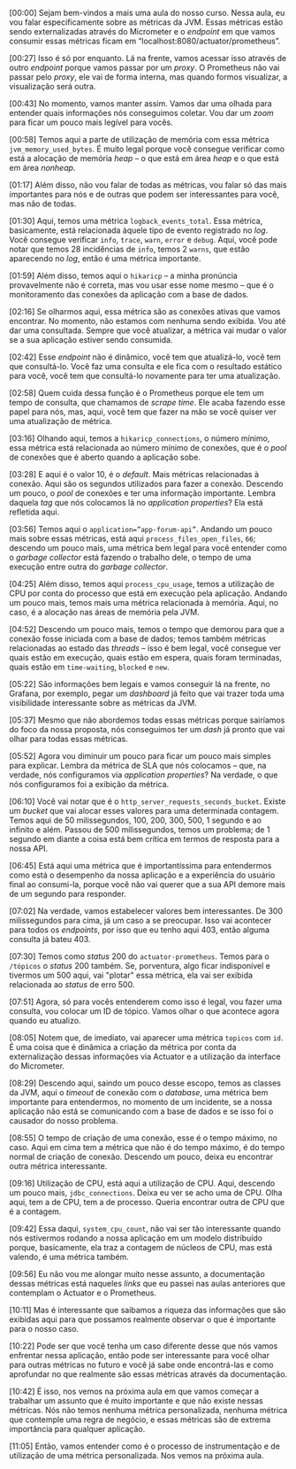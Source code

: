 \[00:00\] Sejam bem-vindos a mais uma aula do nosso curso. Nessa aula, eu vou falar especificamente sobre as métricas da JVM. Essas métricas estão sendo externalizadas através do Micrometer e o _endpoint_ em que vamos consumir essas métricas ficam em “localhost:8080/actuator/prometheus”.

\[00:27\] Isso é só por enquanto. Lá na frente, vamos acessar isso através de outro _endpoint_ porque vamos passar por um _proxy_. O Prometheus não vai passar pelo _proxy_, ele vai de forma interna, mas quando formos visualizar, a visualização será outra.

\[00:43\] No momento, vamos manter assim. Vamos dar uma olhada para entender quais informações nós conseguimos coletar. Vou dar um _zoom_ para ficar um pouco mais legível para vocês.

\[00:58\] Temos aqui a parte de utilização de memória com essa métrica `jvm_memory_used_bytes`. É muito legal porque você consegue verificar como está a alocação de memória _heap_ – o que está em área _heap_ e o que está em área _nonheap_.

\[01:17\] Além disso, não vou falar de todas as métricas, vou falar só das mais importantes para nós e de outras que podem ser interessantes para você, mas não de todas.

\[01:30\] Aqui, temos uma métrica `logback_events_total`. Essa métrica, basicamente, está relacionada àquele tipo de evento registrado no _log_. Você consegue verificar `info`, `trace`, `warn`, `error` e `debug`. Aqui, você pode notar que temos 28 incidências de `info`, temos 2 `warns`, que estão aparecendo no _log_, então é uma métrica importante.

\[01:59\] Além disso, temos aqui o `hikaricp` – a minha pronúncia provavelmente não é correta, mas vou usar esse nome mesmo – que é o monitoramento das conexões da aplicação com a base de dados.

\[02:16\] Se olharmos aqui, essa métrica são as conexões ativas que vamos encontrar. No momento, não estamos com nenhuma sendo exibida. Vou até dar uma consultada. Sempre que você atualizar, a métrica vai mudar o valor se a sua aplicação estiver sendo consumida.

\[02:42\] Esse _endpoint_ não é dinâmico, você tem que atualizá-lo, você tem que consultá-lo. Você faz uma consulta e ele fica com o resultado estático para você, você tem que consultá-lo novamente para ter uma atualização.

\[02:58\] Quem cuida dessa função é o Prometheus porque ele tem um tempo de consulta, que chamamos de _scrape time_. Ele acaba fazendo esse papel para nós, mas, aqui, você tem que fazer na mão se você quiser ver uma atualização de métrica.

\[03:16\] Olhando aqui, temos a `hikaricp_connections`, o número mínimo, essa métrica está relacionada ao número mínimo de conexões, que é o _pool_ de conexões que é aberto quando a aplicação sobe.

\[03:28\] E aqui é o valor 10, é o _default_. Mais métricas relacionadas à conexão. Aqui são os segundos utilizados para fazer a conexão. Descendo um pouco, o _pool_ de conexões e ter uma informação importante. Lembra daquela _tag_ que nós colocamos lá no _application properties_? Ela está refletida aqui.

\[03:56\] Temos aqui o `application=”app-forum-api”`. Andando um pouco mais sobre essas métricas, está aqui `process_files_open_files`, `66`; descendo um pouco mais, uma métrica bem legal para você entender como o _garbage collector_ está fazendo o trabalho dele, o tempo de uma execução entre outra do _garbage collector_.

\[04:25\] Além disso, temos aqui `process_cpu_usage`, temos a utilização de CPU por conta do processo que está em execução pela aplicação. Andando um pouco mais, temos mais uma métrica relacionada à memória. Aqui, no caso, é a alocação nas áreas de memória pela JVM.

\[04:52\] Descendo um pouco mais, temos o tempo que demorou para que a conexão fosse iniciada com a base de dados; temos também métricas relacionadas ao estado das _threads_ – isso é bem legal, você consegue ver quais estão em execução, quais estão em espera, quais foram terminadas, quais estão em `time-waiting`, `blocked` e `new`.

\[05:22\] São informações bem legais e vamos conseguir lá na frente, no Grafana, por exemplo, pegar um _dashboard_ já feito que vai trazer toda uma visibilidade interessante sobre as métricas da JVM.

\[05:37\] Mesmo que não abordemos todas essas métricas porque sairíamos do foco da nossa proposta, nós conseguimos ter um _dash_ já pronto que vai olhar para todas essas métricas.

\[05:52\] Agora vou diminuir um pouco para ficar um pouco mais simples para explicar. Lembra da métrica de SLA que nós colocamos – que, na verdade, nós configuramos via _application properties_? Na verdade, o que nós configuramos foi a exibição da métrica.

\[06:10\] Você vai notar que é o `http_server_requests_seconds_bucket`. Existe um _bucket_ que vai alocar esses valores para uma determinada contagem. Temos aqui de 50 milissegundos, 100, 200, 300, 500, 1 segundo e ao infinito e além. Passou de 500 milissegundos, temos um problema; de 1 segundo em diante a coisa está bem crítica em termos de resposta para a nossa API.

\[06:45\] Está aqui uma métrica que é importantíssima para entendermos como está o desempenho da nossa aplicação e a experiência do usuário final ao consumi-la, porque você não vai querer que a sua API demore mais de um segundo para responder.

\[07:02\] Na verdade, vamos estabelecer valores bem interessantes. De 300 milissegundos para cima, já um caso a se preocupar. Isso vai acontecer para todos os _endpoints_, por isso que eu tenho aqui 403, então alguma consulta já bateu 403.

\[07:30\] Temos como _status_ 200 do `actuator-prometheus`. Temos para o `/tópicos` o _status_ 200 também. Se, porventura, algo ficar indisponível e tivermos um 500 aqui, vai "plotar" essa métrica, ela vai ser exibida relacionada ao _status_ de erro 500.

\[07:51\] Agora, só para vocês entenderem como isso é legal, vou fazer uma consulta, vou colocar um ID de tópico. Vamos olhar o que acontece agora quando eu atualizo.

\[08:05\] Notem que, de imediato, vai aparecer uma métrica `topicos` com `id`. É uma coisa que é dinâmica a criação da métrica por conta da externalização dessas informações via Actuator e a utilização da interface do Micrometer.

\[08:29\] Descendo aqui, saindo um pouco desse escopo, temos as classes da JVM, aqui o _timeout_ de conexão com o _database_, uma métrica bem importante para entendermos, no momento de um incidente, se a nossa aplicação não está se comunicando com a base de dados e se isso foi o causador do nosso problema.

\[08:55\] O tempo de criação de uma conexão, esse é o tempo máximo, no caso. Aqui em cima tem a métrica que não é do tempo máximo, é do tempo normal de criação de conexão. Descendo um pouco, deixa eu encontrar outra métrica interessante.

\[09:16\] Utilização de CPU, está aqui a utilização de CPU. Aqui, descendo um pouco mais, `jdbc_connections`. Deixa eu ver se acho uma de CPU. Olha aqui, tem a de CPU, tem a de processo. Queria encontrar outra de CPU que é a contagem.

\[09:42\] Essa daqui, `system_cpu_count`, não vai ser tão interessante quando nós estivermos rodando a nossa aplicação em um modelo distribuído porque, basicamente, ela traz a contagem de núcleos de CPU, mas está valendo, é uma métrica também.

\[09:56\] Eu não vou me alongar muito nesse assunto, a documentação dessas métricas está naqueles _links_ que eu passei nas aulas anteriores que contemplam o Actuator e o Prometheus.

\[10:11\] Mas é interessante que saibamos a riqueza das informações que são exibidas aqui para que possamos realmente observar o que é importante para o nosso caso.

\[10:22\] Pode ser que você tenha um caso diferente desse que nós vamos enfrentar nessa aplicação, então pode ser interessante para você olhar para outras métricas no futuro e você já sabe onde encontrá-las e como aprofundar no que realmente são essas métricas através da documentação.

\[10:42\] É isso, nos vemos na próxima aula em que vamos começar a trabalhar um assunto que é muito importante e que não existe nessas métricas. Nós não temos nenhuma métrica personalizada, nenhuma métrica que contemple uma regra de negócio, e essas métricas são de extrema importância para qualquer aplicação.

\[11:05\] Então, vamos entender como é o processo de instrumentação e de utilização de uma métrica personalizada. Nos vemos na próxima aula.
